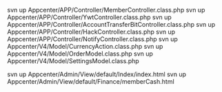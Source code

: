 
svn up Appcenter/APP/Controller/MemberController.class.php
svn up Appcenter/APP/Controller/YwtController.class.php
svn up Appcenter/APP/Controller/AccountTransferBitController.class.php
svn up Appcenter/APP/Controller/HackController.class.php
svn up Appcenter/APP/Controller/NotifyController.class.php
svn up Appcenter/V4/Model/CurrencyAction.class.php
svn up Appcenter/V4/Model/OrderModel.class.php
svn up Appcenter/V4/Model/SettingsModel.class.php


svn up Appcenter/Admin/View/default/Index/index.html
svn up Appcenter/Admin/View/default/Finance/memberCash.html

